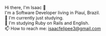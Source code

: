 Hi there, I'm Isaac 👋
<br>
I'm a Software Developer living in Piauí, Brazil.
<br>
🚀 I'm currently just studying.
<br>
🧠 I'm studying Ruby on Rails and English.
<br>
📫 How to reach me: isaacfelipee3@gmail.com
